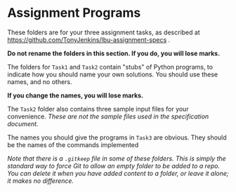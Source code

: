 # Assignment Programs

These folders are for your three assignment tasks, as described at https://github.com/TonyJenkins/lbu-assignment-specs .

**Do not rename the folders in this section. If you do, you will lose marks.**

The folders for ``Task1`` and ``Task2`` contain "stubs" of Python programs, to indicate how you should name your own solutions. You should use these names, and no others. 

**If you change the names, you will lose marks.**

The ``Task2`` folder also contains three sample input files for your convenience. *These are not the sample files used in the specification document.*

The names you should give the programs in ``Task3`` are obvious. They should be the names of the commands implemented

*Note that there is a ``.gitkeep`` file in some of these folders. This is simply the standard way to force Git to allow an empty folder to be added to a repo. You can delete it when you have added content to a folder, or leave it alone; it makes no difference.*
